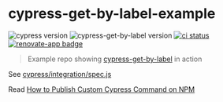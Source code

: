 # cypress-get-by-label-example
![cypress version](https://img.shields.io/badge/cypress-8.0.0-brightgreen) ![cypress-get-by-label version](https://img.shields.io/badge/cypress--get--by--label-2.2.1-brightgreen) [![ci status][ci image]][ci url] [![renovate-app badge][renovate-badge]][renovate-app]

> Example repo showing [cypress-get-by-label](https://github.com/bahmutov/cypress-get-by-label) in action

See [cypress/integration/spec.js](cypress/integration/spec.js)

Read [How to Publish Custom Cypress Command on NPM](https://glebbahmutov.com/blog/publishing-cypress-command/)

[ci image]: https://github.com/bahmutov/cypress-get-by-label-example/workflows/ci/badge.svg?branch=main
[ci url]: https://github.com/bahmutov/cypress-get-by-label-example/actions
[renovate-badge]: https://img.shields.io/badge/renovate-app-blue.svg
[renovate-app]: https://renovateapp.com/
